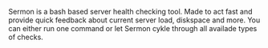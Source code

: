 Sermon is a bash based server health checking tool. Made to act fast and provide quick feedback about current server load, diskspace and more. You can either run one command or let Sermon cykle through all availade types of checks.
